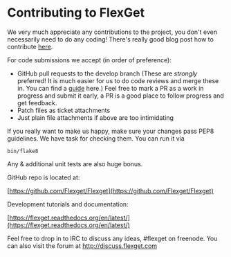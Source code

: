 # Contributing to FlexGet
We very much appreciate any contributions to the project, you don't even necessarily need to do any coding! There's really good blog post how to contribute [here](http://blog.smartbear.com/programming/14-ways-to-contribute-to-open-source-without-being-a-programming-genius-or-a-rock-star/).

For code submissions we accept (in order of preference):

* GitHub pull requests to the develop branch (These are *strongly* preferred! It is much easier for us to do code reviews and merge these in. You can find a [guide](https://help.github.com/articles/fork-a-repo) here.) Feel free to mark a PR as a work in progress and submit it early, a PR is a good place to follow progress and get feedback.
* Patch files as ticket attachments
* Just plain file attachments if above are too intimidating

If you really want to make us happy, make sure your changes pass PEP8 guidelines. We have task for checking them. You can run it via

```
bin/flake8
```

Any & additional unit tests are also huge bonus.

GitHub repo is located at:

[https://github.com/Flexget/Flexget](https://github.com/Flexget/Flexget)

Development tutorials and documentation:

[https://flexget.readthedocs.org/en/latest/](https://flexget.readthedocs.org/en/latest/)

Feel free to drop in to IRC to discuss any ideas, #flexget on freenode. You can also visit the forum at http://discuss.flexget.com